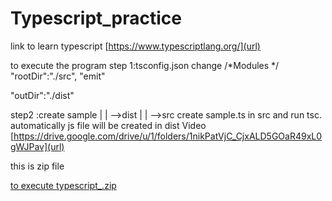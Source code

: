 # Typescript_practice
link to learn typescript [https://www.typescriptlang.org/](url)

to execute the  program
step 1:tsconfig.json
change
/*Modules */
"rootDir":"./src",
"emit"

"outDir":"./dist"

step2 :create 
sample
|
|
-->dist
|
|
-->src
create sample.ts in src and run tsc.
automatically js file will be created in dist 
Video 
[https://drive.google.com/drive/u/1/folders/1nikPatVjC_CjxALD5GOaR49xL0gWJPav](url)


this is  zip file


[to execute typescript_.zip](https://github.com/Aarthika08/Typescript_practice/files/15047561/to.execute.typescript_.zip)



